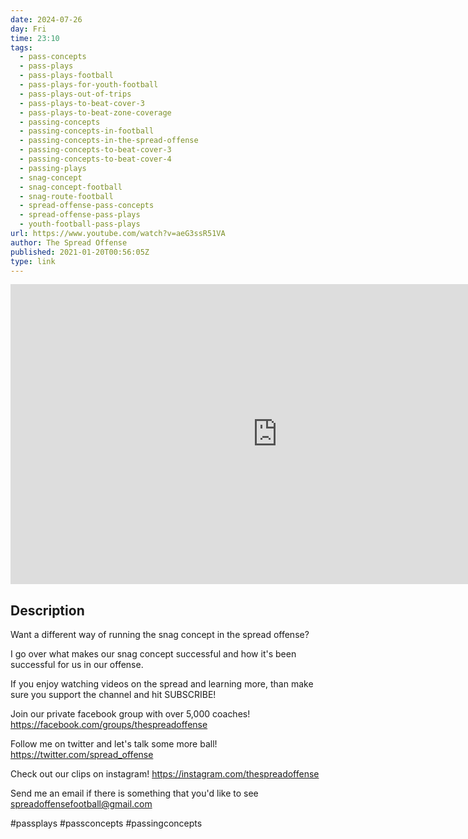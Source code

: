 ```yaml
---
date: 2024-07-26
day: Fri
time: 23:10
tags:
  - pass-concepts
  - pass-plays
  - pass-plays-football
  - pass-plays-for-youth-football
  - pass-plays-out-of-trips
  - pass-plays-to-beat-cover-3
  - pass-plays-to-beat-zone-coverage
  - passing-concepts
  - passing-concepts-in-football
  - passing-concepts-in-the-spread-offense
  - passing-concepts-to-beat-cover-3
  - passing-concepts-to-beat-cover-4
  - passing-plays
  - snag-concept
  - snag-concept-football
  - snag-route-football
  - spread-offense-pass-concepts
  - spread-offense-pass-plays
  - youth-football-pass-plays
url: https://www.youtube.com/watch?v=aeG3ssR51VA
author: The Spread Offense
published: 2021-01-20T00:56:05Z
type: link
---
```


<iframe width="854" height="480" src="https://www.youtube.com/embed/aeG3ssR51VA" frameborder="0" allowfullscreen></iframe>

## Description
Want a different way of running the snag concept in the spread offense? 

I go over what makes our snag concept successful and how it's been successful for us in our offense.

If you enjoy watching videos on the spread and learning more, than make sure you support the channel and hit SUBSCRIBE!

Join our private facebook group with over 5,000 coaches!
https://facebook.com/groups/thespreadoffense

Follow me on twitter and let's talk some more ball!
https://twitter.com/spread_offense

Check out our clips on instagram!
https://instagram.com/thespreadoffense

Send me an email if there is something that you'd like to see
spreadoffensefootball@gmail.com

#passplays #passconcepts #passingconcepts